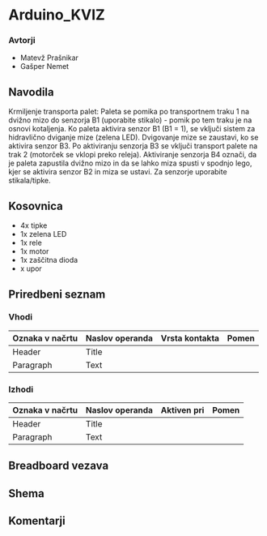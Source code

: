 # Arduino_KVIZ
### Avtorji
- Matevž Prašnikar
- Gašper Nemet
## Navodila
Krmiljenje transporta palet: Paleta se pomika po transportnem traku 1 na dvižno mizo do senzorja B1 (uporabite stikalo) - pomik po tem traku je na osnovi kotaljenja. Ko paleta aktivira senzor B1 (B1 = 1), se vključi sistem za hidravlično dviganje mize (zelena LED). Dvigovanje mize se zaustavi, ko se aktivira senzor B3. Po aktiviranju senzorja B3 se vključi transport palete na trak 2 (motorček se vklopi preko releja). Aktiviranje senzorja B4 označi, da je paleta zapustila dvižno mizo in da se lahko miza spusti v spodnjo lego, kjer se aktivira senzor B2 in miza se ustavi. Za senzorje uporabite stikala/tipke.

## Kosovnica
- 4x tipke
- 1x zelena LED
- 1x rele
- 1x motor
- 1x zaščitna dioda
- x upor

## Priredbeni seznam
### Vhodi
| Oznaka v načrtu| Naslov operanda | Vrsta kontakta | Pomen |
| -------------- | --------------- | -------------- | ----- |
| Header         | Title           |                |       |
| Paragraph      | Text            |                |       |

### Izhodi
| Oznaka v načrtu| Naslov operanda | Aktiven pri    | Pomen |
| -------------- | --------------- | -------------- | ----- |
| Header         | Title           |                |       |
| Paragraph      | Text            |                |       |

## Breadboard vezava

## Shema

## Komentarji
